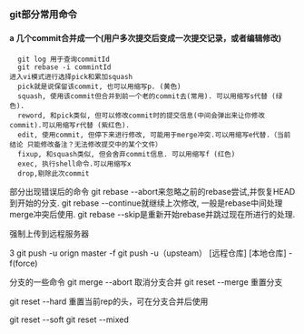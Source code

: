 ### git部分常用命令
#### a 几个commit合并成一个(用户多次提交后变成一次提交记录，或者编辑修改)
      git log 用于查询commitId
      git rebase -i commintId
    进入vi模式进行选择pick和累加squash 
      pick就是说保留该commit, 也可以用缩写p. (黄色)
      squash, 使用该commit但合并到前一个老的commit去(常用). 可以用缩写s代替 (绿色).
      reword, 和pick类似, 但可以修改commit时的提交信息(中间会弹出来让你修改commit).可以用缩写r代替 (紫红色).
      edit, 使用commit, 但停下来进行修改, 可能用于merge冲突.可以用缩写e代替.（当前结论 只能修改备注？无法修改提交中的某个文件）
      fixup, 和squash类似, 但会舍弃commit信息. 可以用缩写f (红色)
      exec, 执行shell命令.可以用缩写x
      drop,剔除此次commit
  
  
部分出现错误后的命令
git rebase --abort来忽略之前的rebase尝试,并恢复HEAD到开始的分支.
git rebase --continue就继续上次修改, 一般是rebase中间处理merge冲突后使用.
git rebase --skip是重新开始rebase并跳过现在所进行的处理.

强制上传到远程服务器

3 git push -u orign master -f 
    git push -u（upsteam） [远程仓库] [本地仓库] -f(force)

分支的一些命令
  git merge --abort 取消分支合并
  git reset --merge 重置分支
  
  git reset --hard 重置当前rep的头，可在分支合并后使用
  
  git reset --soft 
  git reset --mixed 
